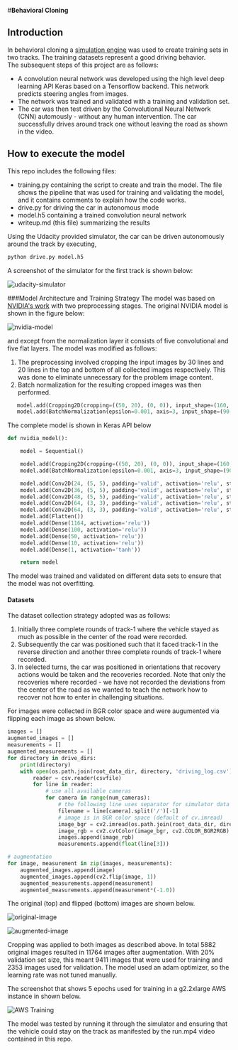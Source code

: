 #**Behavioral Cloning** 

## Introduction
In behavioral cloning a [simulation engine](https://github.com/udacity/self-driving-car-sim) was used to create training sets in two tracks. 
The training datasets represent a good driving behavior.  
The subsequent steps of this project are as follows:
* A convolution neural network was developed using the high level deep learning API Keras based on a Tensorflow backend. 
This network predicts steering angles from images. 
* The network was trained and validated with a training and validation set. 
* The car was then test driven by the Convolutional Neural Network (CNN) automously - without any human intervention. The car successfully drives 
around track one without leaving the road as shown in the video. 


[//]: # (Image References)

[nvidia-model]: ./examples/nvidia-model.png "NVIDIA CNN Model"
[aws-training]: ./examples/aws-training.png "AWS Screenshot"
[udacity-simulator]: ./examples/udacity-simulator.png "Udacity simulator screenshot"
[original-image]: ./examples/original-image.png "Udacity simulator original image"
[augmented-image]: ./examples/augmented-image.png "Udacity simulator augmented image"

## How to execute the model
This repo includes the following files:
* training.py containing the script to create and train the model. The file shows the pipeline that was used for training and 
validating the model, and it contains comments to explain how the code works.
* drive.py for driving the car in autonomous mode
* model.h5 containing a trained convolution neural network 
* writeup.md (this file) summarizing the results

Using the Udacity provided simulator, the car can be driven autonomously around the track by executing,

```sh
python drive.py model.h5
```
A screenshot of the simulator for the first track is shown below:

![udacity-simulator]

###Model Architecture and Training Strategy
The model was based on [NVIDIA's work](http://arxiv.org/abs/1604.07316) with two preprocessing stages.  The original NVIDIA model 
is shown in the figure below:

![nvidia-model][nvidia-model]

and except from the normalization layer it consists of five convolutional and five flat layers. The model was modified as follows:

1. The preprocessing involved cropping the input images by 30 lines and 20 lines in the top and bottom of all collected images respectively. 
This was done to eliminate unnecessary for the problem image content. 
2. Batch normalization for the resulting cropped images was then performed. 
```python
   model.add(Cropping2D(cropping=((50, 20), (0, 0)), input_shape=(160, 320, 3)))
   model.add(BatchNormalization(epsilon=0.001, axis=3, input_shape=(90, 320, 3)))
```
The complete model is shown in Keras API below
```python
def nvidia_model():

    model = Sequential()

    model.add(Cropping2D(cropping=((50, 20), (0, 0)), input_shape=(160, 320, 3)))
    model.add(BatchNormalization(epsilon=0.001, axis=3, input_shape=(90, 320, 3)))

    model.add(Conv2D(24, (5, 5), padding='valid', activation='relu', strides=(2, 2)))
    model.add(Conv2D(36, (5, 5), padding='valid', activation='relu', strides=(2, 2)))
    model.add(Conv2D(48, (5, 5), padding='valid', activation='relu', strides=(2, 2)))
    model.add(Conv2D(64, (3, 3), padding='valid', activation='relu', strides=(1, 1)))
    model.add(Conv2D(64, (3, 3), padding='valid', activation='relu', strides=(1, 1)))
    model.add(Flatten())
    model.add(Dense(1164, activation='relu'))
    model.add(Dense(100, activation='relu'))
    model.add(Dense(50, activation='relu'))
    model.add(Dense(10, activation='relu'))
    model.add(Dense(1, activation='tanh'))

    return model
```

The model was trained and validated on different data sets to ensure that the model was not overfitting. 

#### Datasets
The dataset collection strategy adopted was as follows:
 1. Initially three complete rounds of track-1 where the vehicle stayed as much as possible in the center of the road were recorded. 
 2. Subsequently the car was positioned such that it faced track-1 in the reverse direction and another three complete rounds of track-1 where recorded. 
 3. In selected turns, the car was positioned in orientations that recovery actions would be taken and the recoveries recorded. Note that only the recoveries 
 where recorded - we have not recorded the deviations from the center of the road as we wanted to teach the network how to recover not how to enter in challenging situations.   

For images were collected in BGR color space and were augumented via flipping each image as shown below.  
```python
images = []
augmented_images = []
measurements = []
augmented_measurements = []
for directory in drive_dirs:
    print(directory)
    with open(os.path.join(root_data_dir, directory, 'driving_log.csv')) as csvfile:
        reader = csv.reader(csvfile)
        for line in reader:
            # use all available cameras
            for camera in range(num_cameras):
                # the following line uses separator for simulator data collected in OSX
                filename = line[camera].split('/')[-1]
                # image is in BGR color space (default of cv.imread)
                image_bgr = cv2.imread(os.path.join(root_data_dir, directory, 'IMG/', filename))
                image_rgb = cv2.cvtColor(image_bgr, cv2.COLOR_BGR2RGB)
                images.append(image_rgb)
                measurements.append(float(line[3]))

# augmentation
for image, measurement in zip(images, measurements):
    augmented_images.append(image)
    augmented_images.append(cv2.flip(image, 1))
    augmented_measurements.append(measurement)
    augmented_measurements.append(measurement*(-1.0))

```
The original (top) and flipped (bottom) images are shown below. 

![original-image]

![augmented-image]

Cropping was applied to both images as described above. 
In total 5882 original images resulted in 11764 images after augmentation. With 20% validation set size, this meant 9411 images that were 
used for training and 2353 images used for validation. The model used an adam optimizer, so the learning rate was not tuned manually. 

The screenshot that shows 5 epochs used for training in a g2.2xlarge AWS instance in shown below.

![AWS Training][aws-training]

The model was tested by running it through the simulator and ensuring that the vehicle could stay on the track as manifested 
by the run.mp4 video contained in this repo.  

